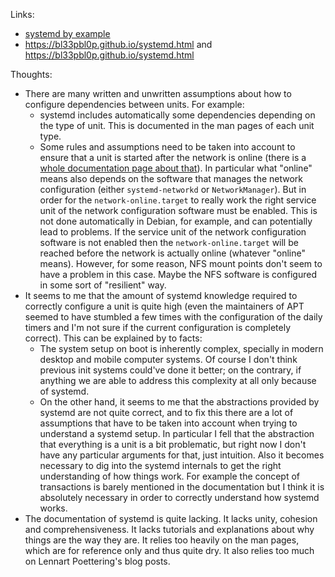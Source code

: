 Links:

- [systemd by example](https://systemd-by-example.com/)
- https://bl33pbl0p.github.io/systemd.html and https://bl33pbl0p.github.io/systemd.html

Thoughts:

- There are many written and unwritten assumptions about how to configure dependencies between units. For example:
	- systemd includes automatically some dependencies depending on the type of unit. This is documented in the man pages of each unit type.
	- Some rules and assumptions need to be taken into account to ensure that a unit is started after the network is online (there is a [whole documentation page about that](https://systemd.io/NETWORK_ONLINE/)). In particular what "online" means also depends on the software that manages the network configuration (either `systemd-networkd` or `NetworkManager`). But in order for the `network-online.target` to really work the right service unit of the network configuration software must be enabled. This is not done automatically in Debian, for example, and can potentially lead to problems. If the service unit of the network configuration software is not enabled then the `network-online.target` will be reached before the network is actually online (whatever "online" means). However, for some reason, NFS mount points don't seem to have a problem in this case. Maybe the NFS software is configured in some sort of "resilient" way.
- It seems to me that the amount of systemd knowledge required to correctly configure a unit is quite high (even the maintainers of APT seemed to have stumbled a few times with the configuration of the daily timers and I'm not sure if the current configuration is completely correct). This can be explained by to facts:
	- The system setup on boot is inherently complex, specially in modern desktop and mobile computer systems. Of course I don't think previous init systems could've done it better; on the contrary, if anything we are able to address this complexity at all only because of systemd.
	- On the other hand, it seems to me that the abstractions provided by systemd are not quite correct, and to fix this there are a lot of assumptions that have to be taken into account when trying to understand a systemd setup. In particular I fell that the abstraction that everything is a unit is a bit problematic, but right now I don't have any particular arguments for that, just intuition. Also it becomes necessary to dig into the systemd internals to get the right understanding of how things work. For example the concept of transactions is barely mentioned in the documentation but I think it is absolutely necessary in order to correctly understand how systemd works.
- The documentation of systemd is quite lacking. It lacks unity, cohesion and comprehensiveness. It lacks tutorials and explanations about why things are the way they are. It relies too heavily on the man pages, which are for reference only and thus quite dry. It also relies too much on Lennart Poettering's blog posts.